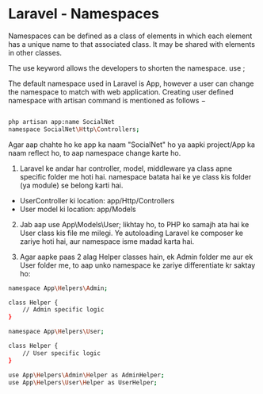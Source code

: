
# Laravel - Namespaces
Namespaces can be defined as a class of elements in which each element has a unique name to that associated class. It may be shared with elements in other classes.

The use keyword allows the developers to shorten the namespace.
use <namespace-name>;

The default namespace used in Laravel is App, however a user can change the namespace to match with web application. Creating user defined namespace with artisan command is mentioned as follows −

```bash namespace App\Http\Controllers;

php artisan app:name SocialNet
namespace SocialNet\Http\Controllers;

```

Agar aap chahte ho ke app ka naam "SocialNet" ho ya aapki project/App ka naam reflect ho, to aap namespace change karte ho.

1. Laravel ke andar har controller, model, middleware ya class apne specific folder me hoti hai. namespace batata hai ke ye class kis folder (ya module) se belong karti hai.
* UserController ki location: app/Http/Controllers
* User model ki location: app/Models

2. Jab aap use App\Models\User; likhtay ho, to PHP ko samajh ata hai ke User class kis file me milegi. Ye autoloading Laravel ke composer ke zariye hoti hai, aur namespace isme madad karta hai.

3. Agar aapke paas 2 alag Helper classes hain, ek Admin folder me aur ek User folder me, to aap unko namespace ke zariye differentiate kr saktay ho:

```bash
namespace App\Helpers\Admin;

class Helper {
    // Admin specific logic
}

```
```bash
namespace App\Helpers\User;

class Helper {
    // User specific logic
}

```

```bash
use App\Helpers\Admin\Helper as AdminHelper;
use App\Helpers\User\Helper as UserHelper;
```